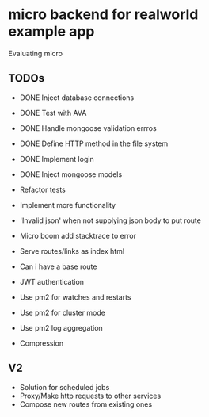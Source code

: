 micro backend for realworld example app
=======================================

Evaluating micro

## TODOs

- DONE Inject database connections
- DONE Test with AVA
- DONE Handle mongoose validation errros
- DONE Define HTTP method in the file system
- DONE Implement login
- DONE Inject mongoose models

- Refactor tests
- Implement more functionality
- 'Invalid json' when not supplying json body to put route
- Micro boom add stacktrace to error
- Serve routes/links as index html
- Can i have a base route
- JWT authentication
- Use pm2 for watches and restarts
- Use pm2 for cluster mode
- Use pm2 log aggregation
- Compression

## V2

- Solution for scheduled jobs
- Proxy/Make http requests to other services
- Compose new routes from existing ones
